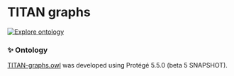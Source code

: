# TITAN graphs

[![Explore ontology](https://img.shields.io/badge/explore-WebVOWL-orange.svg?style=flat-square)](www.visualdataweb.de/webvowl/#iri=https://raw.githubusercontent.com/KhaosResearch/TITAN-graphs/master/TITAN-graphs.owl)

### ✨ Ontology 

[TITAN-graphs.owl](TITAN-graphs.owl) was developed using Protégé 5.5.0 (beta 5 SNAPSHOT).